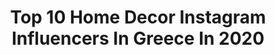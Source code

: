 ---
title: Top 10 Home Decor Instagram Influencers In Greece In 2020
description: >-
  Find top home decor Instagram influencers in Greece in 2020. Most popular hashtags: #homedecor #homesweethome #flowers #home.
platform: Instagram
profiles:
  - username: "__mathild3__"
    fullname: >-
      M α т н ι ℓ ∂ ɛ   ➰
    location: "Greece"
    followers: 5179
    engagement: 1904
    commentsToLikes: 0.140406
    id: ck13colwq1e620i19jd2lidmz
    verified: false
    hashtags: "#newhome, #viedemaman, #home, #happyday"
  - username: "nana_petraki"
    fullname: >-
      Nana Petraki
    location: "Greece"
    followers: 24942
    engagement: 976
    commentsToLikes: 0.596754
    id: ck6tsp8vw61pj0j717llaw30g
    verified: false
    hashtags: "#giveawaysgreece, #giveaway, #pinterestphoto, #fashion"
  - username: "elena_anagn"
    fullname: >-
      ᴇʟᴇɴᴀ ᴀɴᴀɢɴᴏsᴛᴏᴘᴏᴜʟᴏᴜ®️
    location: "Greece"
    followers: 12339
    engagement: 1188
    commentsToLikes: 0.125945
    id: ck5q8mf246wkz0i11q2xitwzq
    verified: false
    hashtags: "#positivevibes, #homestyle, #pink, #sporty"
  - username: "zoevassileiou"
    fullname: >-
      Zoi Vasileiou
    location: "Greece"
    followers: 127819
    engagement: 332
    commentsToLikes: 1.084230
    id: ck8tdo1is442u0j788sk3slkp
    verified: false
    hashtags: "#setup, #blush, #summervibes, #makeup"
  - username: "oannapopa_"
    fullname: >-
      Oanna Fashion Simbol
    location: "Greece"
    followers: 45942
    engagement: 322
    commentsToLikes: 0.264299
    id: ck55p8unwa2290i11tbfvp2ab
    verified: false
    hashtags: "#sunnygreece, #likestyle, #paintart, #sansalsstyle"
  - username: "argiris_aggelou_official"
    fullname: >-
      Argiris Aggelou Official
    location: "Greece"
    followers: 99079
    engagement: 662
    commentsToLikes: 0.008017
    id: ck15sovvhe2ze0i193batt4h6
    verified: false
    hashtags: "#icantwait, #soon, #happyface, #pastryporn"
  - username: "nenatsim"
    fullname: >-
      ❤︎ ℕ𝕖𝕟𝕒 ❤︎
    location: "Greece"
    followers: 11350
    engagement: 724
    commentsToLikes: 0.273959
    id: ck6tl04uh5qdv0j71w4hreb2m
    verified: false
    hashtags: "#breakfastinbed, #girlstoptravel, #opus4jewelry, #street"
  - username: "elenamadness"
    fullname: >-
      Έ Λ Ė N Α * Ξ Ύ Τ Σ A 🧿
    location: "Greece"
    followers: 17762
    engagement: 407
    commentsToLikes: 0.579616
    id: ck9wotd856j1l0j78hxxnz54n
    verified: false
    hashtags: "#manikur, #home, #jeanjacket, #photography"
  - username: "anastasefi"
    fullname: >-
      Efi Anastasopoulou
    location: "Greece"
    followers: 47703
    engagement: 235
    commentsToLikes: 0.105947
    id: ck8tccnmvz1om0j78eq70crrp
    verified: false
    hashtags: "#srilankabeach, #mykonos, #memories, #bikinitop"
  - username: "con_ev"
    fullname: >-
      Constantina Evripidou
    location: "Greece"
    followers: 93418
    engagement: 405
    commentsToLikes: 0.114989
    id: ck5ckq9smxeax0i11187lanxn
    verified: false
    hashtags: "#38weekspregnant, #modernfamily, #babycorner, #mondays"
---